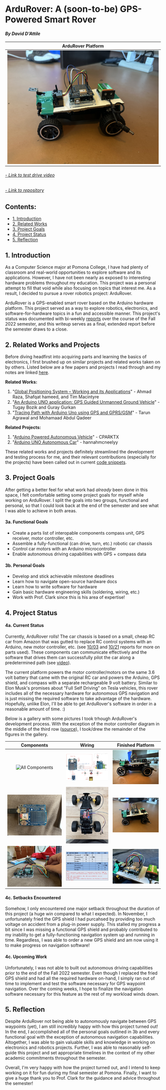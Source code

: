 # ArduRover: A (soon-to-be) GPS-Powered Smart Rover
#### *By David D'Attile*

| ArduRover Platform|
|:-----------------:|
| ![ArduRover Platform](https://github.com/davidd-55/ArduRover/blob/main/docs/media/ArduRover_Profile.jpeg?raw=true) |

###### *[- Link to test drive video](https://youtu.be/Pe0to9lpWN0)*
###### *[- Link to repository](https://github.com/davidd-55/ArduRover)*

## Contents:
- [1. Introduction](#1-introduction)
- [2. Related Works](#2-related-works)
- [3. Project Goals](#4-project-goals)
- [4. Project Status](#4-project-status)
- [5. Reflection](#5-reflection)

## 1. Introduction

 As a Computer Science major at Pomona College, I have had plenty of classroom and real-world opportunities to explore software and its applications. However, I have not been nearly as exposed to interesting hardware problems throughout my education. This project was a personal attempt to fill that void while also focusing on topics that interest me. As a result, I decided to pursue a rover robotics project: ArduRover. 
 
 ArduRover is a GPS-enabled smart rover based on the Arduino hardware platform. This project served as a way to explore robotics, electronics, and software-for-hardware topics in a fun and accessible manner. This project's status was documented with bi-weekly [reports](https://github.com/davidd-55/ArduRover/tree/main/reports) over the course of the Fall 2022 semester, and this writeup serves as a final, extended report before the semester draws to a close.

## 2. Related Works and Projects

 Before diving headfirst into acquiring parts and learning the basics of electronics, I first brushed up on similar projects and related works taken on by others. Listed below are a few papers and projects I read through and my notes are linked [here](https://github.com/davidd-55/ArduRover/blob/main/literature/ArduRoverSourcesNotes.pdf).

 **Related Works:**
 1. "[Global Positioning System – Working and its Applications](https://link.springer.com/chapter/10.1007/978-1-4020-8735-6_84)" - Ahmad Raza, Shafqat hameed, and Tim Macintyre
 2. "[An Arduino UNO application: GPS Guided Unmanned Ground Vehicle](https://ieeexplore.ieee.org/document/8266283)" - Tugay Bozik and Guray Gurkan
 3. "[Tracing Path with Arduino Uno using GPS and GPRS/GSM](https://ieeexplore.ieee.org/document/8674953)" - Tarun Agrawal and Mohamaad Abdul Qadeer

 **Related Projects:**
 1. "[Arduino Powered Autonomous Vehicle](https://www.instructables.com/Arduino-Powered-Autonomous-Vehicle/)" - CPARKTX
 2. "[Arduino UNO Autonomous Car](https://create.arduino.cc/projecthub/hannahmcneelyy/arduino-uno-autonomous-car-c45fd1)" - hannahmcneelyy

 These related works and projects definitely streamlined the development and testing process for me, and their relevant contributions (especially for the projects) have been called out in current [code snippets](https://github.com/davidd-55/ArduRover/tree/main/code/DemoCode).

## 3. Project Goals

 After getting a better feel for what work had *already* been done in this space, I felt comfortable setting some project goals for myself while working on ArduRover. I split the goals into two groups, functional and personal, so that I could look back at the end of the semester and see what I was able to achieve in both areas.

#### 3a. Functional Goals
 - Create a parts list of interopable components compass unit, GPS receiver, motor controller, etc.
 - Assemble a fully-functional (can drive, turn, etc.) robotic car chassis 
 - Control car motors with an Arduino microcontroller
 - Enable autonomous driving capabilities with GPS + compass data

#### 3b. Personal Goals
 - Develop and stick achievable milestone deadlines
 - Learn how to navigate open-source hardware docs 
 - Learn how to write software for hardware
 - Gain basic hardware engineering skills (soldering, wiring, etc.)
 - Work with Prof. Clark since this is his area of expertise!

## 4. Project Status

#### 4a. Current Status

 Currently, ArduRover rolls! The car chassis is based on a small, cheap RC car from Amazon that was gutted to replace RC control systems with an Arduino, new motor controller, etc. (see [10/03](https://github.com/davidd-55/ArduRover/blob/main/reports/10-03-2022/10-03-2022.md) and [10/21](https://github.com/davidd-55/ArduRover/blob/main/reports/10-21-2022/10-21-2022.md) reports for more on parts used). These components can communicate effectively and the software that drives them can successfully pilot the car along a predetermined path (see [video](https://youtu.be/Pe0to9lpWN0)).

 The current platform powers the motor controller/motors on the same 3.6 volt battery that came with the original RC car and powers the Arduino, GPS shield, and compass with a separate rechargeable 9 volt battery. Similar to Elon Musk's promises about "Full Self Driving" on Tesla vehicles, this rover includes all of the necessary hardware for autonomous GPS navigation and is just missing the required software to take advantage of the hardware. Hopefully, unlike Elon, I'll be able to get ArduRover's software in order in a reasonable amount of time. :)

 Below is a gallery with some pictures I took trhough ArduRover's development process. With the exception of the motor controller diagram in the middle of the third row ([source](https://askelectronics.co.ke/product/2-5a-dual-bridge-brushed-dc-motor-drive-controller-board-module-for-arduino-smart-car-robot-low-power-consumption-mx1919/)), I took/drew the remainder of the figures in the gallery.

 |  Components  |     Wiring     |  Finished Platform |
 |    :---:     |     :---:      |     :---:     |
 | ![All Components](https://github.com/davidd-55/ArduRover/blob/main/docs/media/Components.jpeg?raw=true) | ![Wiring Diagram](https://github.com/davidd-55/ArduRover/blob/main/docs/media/WiringDiagram.jpeg?raw=true) | ![ArduRover Side View](https://github.com/davidd-55/ArduRover/blob/main/docs/media/ArduRover_Side.jpeg?raw=true) |
 | ![GPS Shield](https://github.com/davidd-55/ArduRover/blob/main/docs/media/GPS.jpeg?raw=true) | ![Motor Controller Wiring](https://github.com/davidd-55/ArduRover/blob/main/docs/media/MotorController_TopView.jpeg?raw=true)| ![ArduRover Platform](https://github.com/davidd-55/ArduRover/blob/main/docs/media/ArduRover_Profile.jpeg?raw=true) |
 | ![Compass](https://github.com/davidd-55/ArduRover/blob/main/docs/media/Compass.jpeg?raw=true) | ![Motor Controller Diagram](https://github.com/davidd-55/ArduRover/blob/main/docs/media/MotorControllerDiagram.jpg?raw=true) | ![Shield Wiring](https://github.com/davidd-55/ArduRover/blob/main/docs/media/ShieldWiring.jpeg?raw=true) |

#### 4c. Setbacks Encountered

 Somehow, I only encountered one major setback throughout the duration of this project (a huge win compared to what I expected). In November, I unfortunately fried the GPS shield I had purcahsed by providing too much voltage on accident from a plug-in power supply. This stalled my progress a bit since I was missing a functional GPS shield and probably contributed to my inability to get a fully-functioning navigation system up and running in time. Regardless, I was able to order a new GPS shield and am now using it to make progress on navigation software!

#### 4c. Upcoming Work

 Unfortunately, I was not able to built out autonomous driving capabilities prior to the end of the Fall 2022 semester. Even though I replaced the fried GPS shield and had all the required hardware on-hand, I simply ran out of time to implement and test the software necessary for GPS waypoint navigation. Over the coming weeks, I hope to finalize the navigation software necessary for this feature as the rest of my workload winds down.

## 5. Reflection

 Despite ArduRover not being able to autonomously navigate between GPS waypoints (yet), I am still incredibly happy with how this project turned out! In the end, I accomplished all of the personal goals outlined in 3b and every functional goal with the exception of autonomous navigation capabilities. Altogether, I was able to gain valuable skills and knowledge in working on electronics and robotics projects. Further, I was able to reasonably self-guide this project and set appropriate timelines in the context of my other academic commitments throughout the semester.

 Overall, I'm very happy with how the project turned out, and I intend to keep working on it for fun during my final semester at Pomona. Finally, I want to give a huge thank you to Prof. Clark for the guidance and advice throughout the semester!
